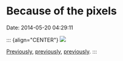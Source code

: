 Because of the pixels
=====================

Date: 2014-05-20 04:29:11

::: {align="CENTER"}
[![](http://www.jwz.org/images/tumblr_n5plv3gzl01r6j7rho1_400.gif)](http://hateplow.tumblr.com/post/86019390076)

[Previously](http://www.jwz.org/blog/2012/01/its-the-real-thing-i-can-tell-because-of-the-pixels-2/),
[previously](http://www.jwz.org/blog/2011/11/its-the-real-thing-i-can-tell-because-of-the-pixels/),
[previously](http://www.jwz.org/blog/2005/05/wireframe-teapot/).
:::
